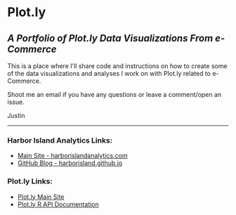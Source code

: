 Plot.ly
======

## *A Portfolio of Plot.ly Data Visualizations From e-Commerce*

This is a place where I'll share code and instructions on how to create some of the data visualizations and analyses I work on with Plot.ly related to e-Commerce.

Shoot me an email if you have any questions or leave a comment/open an issue.

Justin

---

### Harbor Island Analytics Links:

- [Main Site - harborislandanalytics.com](http://www.harborislandanalytics.com)
- [GitHub Blog - harborisland.github.io](http://harborisland.github.io)


### Plot.ly Links:

- [Plot.ly Main Site](www.plot.ly)
- [Plot.ly R API Documentation](https://plot.ly/r/)
